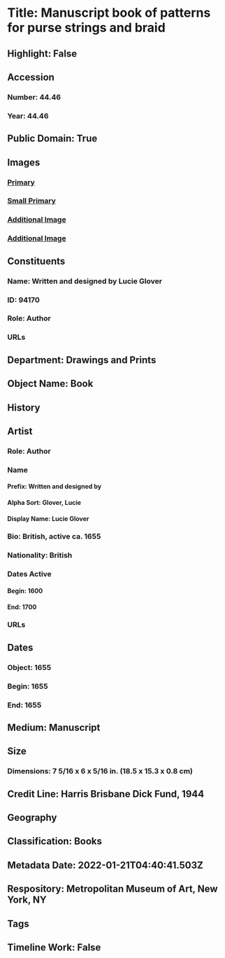 # Title: Manuscript book of patterns for purse strings and braid
## Highlight: False
## Accession
### Number: 44.46
### Year: 44.46
## Public Domain: True
## Images
### [Primary](https://images.metmuseum.org/CRDImages/dp/original/MM30376.jpg)
### [Small Primary](https://images.metmuseum.org/CRDImages/dp/web-large/MM30376.jpg)
### [Additional Image](https://images.metmuseum.org/CRDImages/dp/original/MM30377.jpg)
### [Additional Image](https://images.metmuseum.org/CRDImages/dp/original/MM30378.jpg)
## Constituents
### Name: Written and designed by Lucie Glover
### ID: 94170
### Role: Author
### URLs
## Department: Drawings and Prints
## Object Name: Book
## History
## Artist
### Role: Author
### Name
#### Prefix: Written and designed by
#### Alpha Sort: Glover, Lucie
#### Display Name: Lucie Glover
### Bio: British, active ca. 1655
### Nationality: British
### Dates Active
#### Begin: 1600
#### End: 1700
### URLs
## Dates
### Object: 1655
### Begin: 1655
### End: 1655
## Medium: Manuscript
## Size
### Dimensions: 7 5/16 x 6 x 5/16 in. (18.5 x 15.3 x 0.8 cm)
## Credit Line: Harris Brisbane Dick Fund, 1944
## Geography
## Classification: Books
## Metadata Date: 2022-01-21T04:40:41.503Z
## Respository: Metropolitan Museum of Art, New York, NY
## Tags
## Timeline Work: False